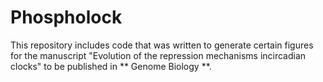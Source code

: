 # Phospholock

This repository includes code that was written to generate certain figures for the manuscript "Evolution of the repression mechanisms incircadian clocks" to be published in ** Genome Biology **.


